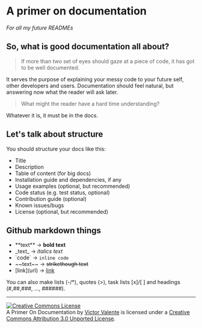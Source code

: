 # A primer on documentation
_For all my future READMEs_

## So, what is good documentation all about?
> If more than two set of eyes should gaze at a piece of code, it has got to be well documented.

It serves the purpose of explaining your messy code to your future self, other developers and users.
Documentation should feel natural, but answering now what the reader will ask later.

> What might the reader have a hard time understanding?

Whatever it is, it must be in the docs.

## Let's talk about structure
You should structure your docs like this:

- Title
- Description
- Table of content (for big docs)
- Installation guide and dependencies, if any
- Usage examples (optional, but recommended)
- Code status (e.g. test status, optional)
- Contribution guide (optional)
- Known issues/bugs
- License (optional, but recommended)

## Github markdown things
- \*\*text\*\*    ->    **bold text**
- \_text\_        ->    _italics text_
- \`code\`        ->    `inline code`
- \~\~text\~\~    ->    ~~strikethough text~~
- \[link\]\(url\) ->   [link](url)

You can also make lists (-/*), quotes (>), task lists [x]/[ ] and headings (#,##,###, ..., ######).

------------

<a rel="license" href="http://creativecommons.org/licenses/by/3.0/deed.en_US"><img alt="Creative Commons License" style="border-width:0" src="http://i.creativecommons.org/l/by/3.0/88x31.png" /></a><br /><span xmlns:dct="http://purl.org/dc/terms/" href="http://purl.org/dc/dcmitype/Text" property="dct:title" rel="dct:type">A Primer On Documentation</span> by <a xmlns:cc="http://creativecommons.org/ns#" href="https://github.com/victorvalentee/documentation-primer" property="cc:attributionName" rel="cc:attributionURL">Victor Valente</a> is licensed under a <a rel="license" href="http://creativecommons.org/licenses/by/3.0/deed.en_US">Creative Commons Attribution 3.0 Unported License</a>.

